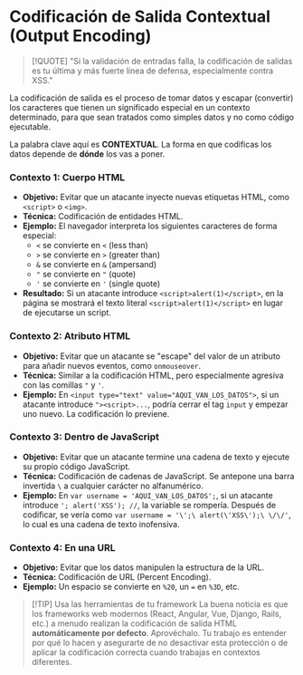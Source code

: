 # Codificación de Salida Contextual (Output Encoding)

> [!QUOTE] "Si la validación de entradas falla, la codificación de salidas es tu última y más fuerte línea de defensa, especialmente contra XSS."

La codificación de salida es el proceso de tomar datos y escapar (convertir) los caracteres que tienen un significado especial en un contexto determinado, para que sean tratados como simples datos y no como código ejecutable.

La palabra clave aquí es **CONTEXTUAL**. La forma en que codificas los datos depende de **dónde** los vas a poner.

### Contexto 1: Cuerpo HTML

-   **Objetivo:** Evitar que un atacante inyecte nuevas etiquetas HTML, como `<script>` o `<img>`.
-   **Técnica:** Codificación de entidades HTML.
-   **Ejemplo:** El navegador interpreta los siguientes caracteres de forma especial:
    -   `<` se convierte en `<` (less than)
    -   `>` se convierte en `>` (greater than)
    -   `&` se convierte en `&` (ampersand)
    -   `"` se convierte en `"` (quote)
    -   `'` se convierte en `'` (single quote)
-   **Resultado:** Si un atacante introduce `<script>alert(1)</script>`, en la página se mostrará el texto literal `<script>alert(1)</script>` en lugar de ejecutarse un script.

### Contexto 2: Atributo HTML

-   **Objetivo:** Evitar que un atacante se "escape" del valor de un atributo para añadir nuevos eventos, como `onmouseover`.
-   **Técnica:** Similar a la codificación HTML, pero especialmente agresiva con las comillas `"` y `'`.
-   **Ejemplo:** En `<input type="text" value="AQUI_VAN_LOS_DATOS">`, si un atacante introduce `"><script>...`, podría cerrar el tag `input` y empezar uno nuevo. La codificación lo previene.

### Contexto 3: Dentro de JavaScript

-   **Objetivo:** Evitar que un atacante termine una cadena de texto y ejecute su propio código JavaScript.
-   **Técnica:** Codificación de cadenas de JavaScript. Se antepone una barra invertida `\` a cualquier carácter no alfanumérico.
-   **Ejemplo:** En `var username = 'AQUI_VAN_LOS_DATOS';`, si un atacante introduce `'; alert('XSS'); //`, la variable se rompería. Después de codificar, se vería como `var username = '\';\ alert(\'XSS\');\ \/\/'`, lo cual es una cadena de texto inofensiva.

### Contexto 4: En una URL

-   **Objetivo:** Evitar que los datos manipulen la estructura de la URL.
-   **Técnica:** Codificación de URL (Percent Encoding).
-   **Ejemplo:** Un espacio se convierte en `%20`, un `=` en `%3D`, etc.

> [!TIP] Usa las herramientas de tu framework
> La buena noticia es que los frameworks web modernos (React, Angular, Vue, Django, Rails, etc.) a menudo realizan la codificación de salida HTML **automáticamente por defecto**. Aprovéchalo. Tu trabajo es entender por qué lo hacen y asegurarte de no desactivar esta protección o de aplicar la codificación correcta cuando trabajas en contextos diferentes.